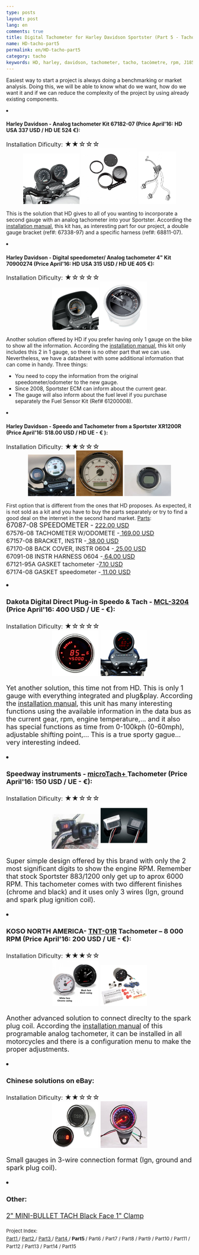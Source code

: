 ```yaml
---
type: posts
layout: post
lang: en
comments: true
title: Digital Tachometer for Harley Davidson Sportster (Part 5 - Tachometer Benchmarking)
name: HD-tacho-part5
permalink: en/HD-tacho-part5
category: tacho
keywords: HD, harley, davidson, tachometer, tacho, tacòmetre, rpm, J1850, benchmarking, mercat
---
```


Easiest way to start a project is always doing a benchmarking or market analysis. Doing this, we will be able to know what do we want, how do we want it and if we can reduce the complexity of the project by using already existing components. <br>
<li><h4>Harley Davidson - Analog tachometer Kit 67182-07 (Price April'16: HD USA 337 USD / HD UE 524 €):</h4></li>
<font size="3">Installation Dificulty:</font><font style="display:inline" size="4"> &#9733;&#9733;&#9734;&#9734;&#9734;</font>
<center>
<img style="display:inline" src="/images/Part5/67182-07_OB.jpeg" width="30%" alt="HD Sportster Tachometer. Source: Harley Davidson" title="HD Sportster with double gauge">
<img style="display:inline" src="/images/Part5/taco_67182-07.jpeg" width="30%" alt="Speedometer and Tachometer bracket Ref#: 67182-07. Source: Harley Davidson" title="Suport Ref# 67182-07">
<img style="display:inline" src="/images/Part5/harness_68811-07.png" width="20%" alt="Harness Ref# 68811-07. Source: Harley Davidson" title="Harness Ref# 68811-07">
</center>

This is the solution that HD gives to all of you wanting to incorporate a second gauge with an analog tachometer into your Sportster. According the <a href="http://www.harley-davidson.com/app-content/service/isheets/-J02933.PDF" target="_blank">installation manual</a>, this kit has, as interesting part for our project, a double gauge bracket (ref#: 67338-97) and a specific harness (ref#: 68811-07).<br>
<!--more-->

<li><h4>Harley Davidson - Digital speedometer/ Analog tachometer 4" Kit 70900274 (Price April'16: HD USA 315 USD / HD UE 405 €):</h4></li>
<font size="3">Installation Dificulty:</font><font style="display:inline" size="4"> &#9733;&#9734;&#9734;&#9734;&#9734;</font>
<center>
<img style="display:inline" src="/images/Part5/70900274_OB.jpeg" width="25%" alt="HD Sportster 2 in 1. Source: Harley Davidson" title="HD Sportster with 2 in 1 gauge">
<img style="display:inline" src="/images/Part5/70900274_gauge.JPG" width="25%" alt="Tacho and speedometer gauge. Source: Harley Davidson" title="Kit 70900274">
</center>

Another solution offered by HD if you prefer having only 1 gauge on the bike to show all the information. According the <a href="http://www.harley-davidson.com/app-content/service/isheets/-J05551.PDF" target="_blank">installation manual</a>, this kit only includes this 2 in 1 gauge, so there is no other part that we can use. Nevertheless, we have a datasheet with some additional information that can come in handy. Three things: <br>
- You need to copy the information from the original speedometer/odometer to the new gauge.<br>
- Since 2008, Sportster ECM can inform about the current gear.<br>
- The gauge will also inform about the fuel level if you purchase separately the Fuel Sensor Kit (Ref# 61200008).<br>
 
<li><h4>Harley Davidson - Speedo and Tachometer from a Sportster XR1200R (Price April'16: 518.00 USD / HD UE - € ):</h4></li>
<font size="3">Installation Dificulty:</font><font style="display:inline" size="4"> &#9733;&#9733;&#9734;&#9734;&#9734;</font>
<center>
<img style="display:inline" src="/images/Part5/XR1200R_meter.jpg" width="25%" alt="HD XR1200R Gauges. Source: http://ridermagazine.com" title="XR1200R tachometer and speedometer">
<img style="display:inline" src="/images/Part5/xr1200r_67576-08.png" width="25%" alt="Tachometer 67576-08. Source: www.befr.ebay.be" title="Tachometer 67576-08">
<img style="display:inline" src="/images/Part5/xr1200r_67087-08.jpeg" width="25%" alt="Speedometer 67087-08. Source: m.ebay.ie" title="Speedometer 67087-08">
</center>

First option that is different from the ones that HD proposes. As expected, it is not sold as a kit and you have to buy the parts separately or try to find a good deal on the internet in the second hand market. <a href="http://www.stcharlesharleydavidson.com/oempartfinder.htm#/Harley-Davidson%C2%AE/XR1200_LA_SPORTSTER_1200_%282008%29/SPEEDOMETER_%26_TACHOMETER_-_XR1200/99451-08A\LA/99451-08A\SPEEDOMETER|~TACHOMETER|~XR1200\LA" target="_blank">Parts</a>: <br>
<font size="4">67087-08 SPEEDOMETER -<font style="display:inline" size="3"> <a href="http://www.boardtrackerharleyonline.com/harley-davidson/speedometer-67087-08" target="_blank"> 222.00 USD </a><br>
67576-08 TACHOMETER W/ODOMETE -<a href="http://www.boardtrackerharleyonline.com/harley-davidson/tachometer-with-odometer-67576-08" target="_blank"><font size="3"> 169.00 USD</font></a><br>
67157-08 BRACKET, INSTR -<a href="http://www.boardtrackerharleyonline.com/harley-davidson/bracket-instr-67157-08" target="_blank"><font size="3"> 38.00 USD</font></a><br>
67170-08 BACK COVER, INSTR 0604 -<a href="http://www.boardtrackerharleyonline.com/harley-davidson/back-cover-instr-0604-67170-08" target="_blank"><font size="3"> 25.00 USD</font></a><br>
67091-08 INSTR HARNESS 0604 -<a href="http://www.boardtrackerharleyonline.com/harley-davidson/instr-harness-0604-67091-08" target="_blank"><font size="3"> 64.00 USD</font></a><br>
67121-95A GASKET tachometer -<a href="http://www.boardtrackerharleyonline.com/harley-davidson/gasket-front-speedo-tach-shock-67121-95a" target="_blank"><font size="3">7.10 USD</font></a><br>
67174-08  GASKET speedometer -<a href="http://www.boardtrackerharleyonline.com/harley-davidson/gasket-shock-0704-67174-08" target="_blank"><font size="3"> 11.00 USD</font></a><br>
</font>

<li><h4>Dakota Digital Direct Plug-in Speedo & Tach - <a href="http://www.dakotadigital.com/index.cfm/page/ptype=product/product_id=684/prd684.htm">MCL-3204 </a> (Price April'16: 400 USD / UE - €):</h4></li>
<font size="3">Installation Dificulty:</font><font style="display:inline" size="4"> &#9733;&#9734;&#9734;&#9734;&#9734;</font>
<center>
<img style="display:inline" src="/images/Part5/MCL-3200.jpg" width="25%" alt="Dakota Digital MCL-3200 red. Source: Dakota Digital" title="MCL-3200">
<img style="display:inline" src="/images/Part5/MCL-3200_vermell.gif" width="25%" alt="MCL-3200 Plug in. Source: Dakota Digital" title="MCL-3200">
</center>

Yet another solution, this time not from HD. This is only 1 gauge with everything integrated and plug&play. According the <a href="http://www.dakotadigital.com/pdf/mcl-3204.pdf" target="_blank"> installation manual</a>, this unit has many interesting functions using the available information in the data bus as the current gear, rpm, engine temperature,... and it also has special functions as time from 0-100kph (0-60mph), adjustable shifting point,... This is a true sporty gague... very interesting indeed.


<li><h4>Speedway instruments - <a href="http://speedwayinstruments.com/products/microtach.html">microTach+ </a>Tachometer (Price April'16: 150 USD / UE - €):</h4></li>
<font size="3">Installation Dificulty:</font><font style="display:inline" size="4"> &#9733;&#9733;&#9734;&#9734;&#9734;</font>
<center>
<img style="display:inline" src="/images/Part5/microtach.jpeg" width="25%" alt="microTach+ installed. Source: Speedway instruments" title="microTach+">
<img style="display:inline" src="/images/Part5/microtach2.jpg" width="25%" alt="2 different surfaces for microTach+, chrome or black. Source: Speedway instruments" title="2  different surfaces for microTach+">
</center>

Super simple design offered by this brand with only the 2 most significant dígits to show the engine RPM. Remember that stock Sportster 883/1200 only get up to aprox 6000 RPM. This tachometer comes with two different finishes (chrome and black) and it uses only 3 wires (Ign, ground and spark plug ignition coil).

<li><h4>KOSO NORTH AMERICA- <a href="http://kosonorthamerica.com/product/tnt-01r-8000-harley-davidson/">TNT-01R</a> Tachometer – 8 000 RPM (Price April'16: 200 USD / UE - €):</h4></li>
<font size="3">Installation Dificulty:</font><font style="display:inline" size="4"> &#9733;&#9733;&#9733;&#9734;&#9734;</font>
<center>
<img style="display:inline" src="/images/Part5/KOSO.jpg" width="25%" alt="KOSO TNT-01R caràtula blanca i negra. Source: KOSO NORTH AMERICA" title="KOSO TNT-01R">
<img style="display:inline" src="/images/Part5/TNT-01R tacho.png" width="25%" alt="KOSO TNT-01R kit. Source: KOSO NORTH AMERICA" title="KOSO TNT-01R">
</center>

Another advanced solution to connect direclty to the spark plug coil. According the <a href=" http://kosonorthamerica.com/instructions/BA035102.pdf" target="_blank"> installation manual</a> of this programable analog tachometer, it can be installed in all motorcycles and there is a configuration menu to make the proper adjustments.<br>


<li><h4>Chinese solutions on eBay:</h4></li>
<font size="3">Installation Dificulty:</font><font style="display:inline" size="4"> &#9733;&#9733;&#9734;&#9734;&#9734;</font>
<center>
<img style="display:inline" src="/images/Part5/ebay_tacho.jpg" width="25%" alt="Digital Tachometer. Source: ebay" title="Digital Tachometer">
<img style="display:inline" src="/images/Part5/ebay_tacho2.jpg" width="25%" alt="Analog Tachometer. Source: ebay" title="Analog Tachometer">
</center>

Small gauges in 3-wire connection format (Ign, ground and spark plug coil).

<li><h4>Other:</h4></li>
<a href="http://www.baronscustom.com/catalog/display/1062/index.html" target="_blank"> 2" MINI-BULLET TACH Black Face 1" Clamp</a>
<br>

<p>
<font size="2"> 
Project Index:<br>
<a href="/en/HD-tacho-part1">Part1 </a>/
<a href="/en/HD-tacho-part2"> Part2 </a>/
<a href="/en/HD-tacho-part3"> Part3 </a>/
<a href="/en/HD-tacho-part4"> Part4 </a>/
<b> Part5 </b>/
 Part6 /
 Part7 /
 Part8 /
 Part9 /
 Part10 /
 Part11 /
 Part12 /
 Part13 /
 Part14 /
 Part15
 </font>
</p>
